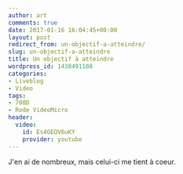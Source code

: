 ```yaml
---
author: art
comments: true
date: 2017-01-16 16:04:45+00:00
layout: post
redirect_from: un-objectif-a-atteindre/
slug: un-objectif-a-atteindre
title: Un objectif à atteindre
wordpress_id: 1438491108
categories:
- Liveblog
- Video
tags:
- 700D
- Rode VideoMicro
header:
  video:
    id: Es4OEQV6uKY
    provider: youtube
---
```


J'en ai de nombreux, mais celui-ci me tient à coeur.
